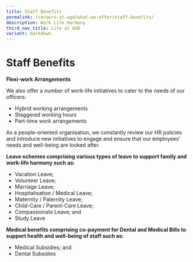 ```yaml
---
title: Staff Benefits
permalink: /careers-at-agd/what-we-offer/staff-benefits/
description: Work Life Harmony
third_nav_title: Life at AGD
variant: markdown
---
```

Staff Benefits
=================
**Flexi-work Arrangements**

We also offer a number of work-life initiatives to cater to the needs of our officers:

*   Hybrid working arrangements
*   Staggered working hours
*   Part-time work arrangements 


As a people-oriented organisation, we constantly review our HR policies and introduce new initiatives to engage and ensure that our employees' needs and well-being are looked after.


**Leave schemes comprising various types of leave to support family and work-life harmony such as:**

*   Vacation Leave;
*   Volunteer Leave;
*   Marriage Leave;
*   Hospitalisation / Medical Leave;
*   Maternity / Paternity Leave;
*   Child-Care / Parent-Care Leave;
*   Compassionate Leave; and
*   Study Leave


**Medical benefits comprising co-payment for Dental and Medical Bills to support health and well-being of staff such as:**

*   Medical Subsidies; and
*   Dental Subsidies